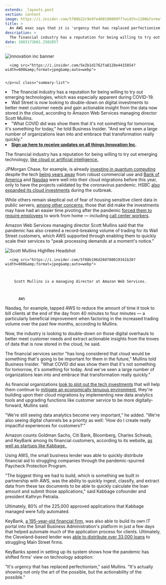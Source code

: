 ```yaml
--- 
extends: _layouts.post 
section: content 
image: https://i.insider.com/5f88b22c9e9fe400190099f7?width=1200&format=jpeg 
title: > 
  An AWS exec says that it is 'urgency that has replaced perfectionism' as financial institutions double-down on cloud amid the pandemic 
description: > 
  The financial industry has a reputation for being willing to try out emerging technology, like cloud or artificial intelligence.HSBC also expanded its cloud investments during the outbreak.The financial services sector "has long considered that cloud would be something that's going to be important for them in the future," Mullins told Business Insider.Using AWS, the small business lender was able to quickly distribute financial aid to struggling companies through the pandemic-spurred Paycheck Protection Program.KeyBanks speed in setting up its system shows how the pandemic has shifted firms' view on technology adoption:"It's urgency that has replaced perfectionism," said Mullins. 
date: 1603173661.2582057 
--- 
```

<div><p>
      <img class="lazy-image " src="" alt="innovation inc banner">
    
    
      <img src="https://i.insider.com/5e2b1d1762fa8128e4415854?width=600&amp;format=jpeg&amp;auto=webp">
    
    
    </p><ul class="summary-list">
<li>The financial industry has a reputation for being willing to try out emerging technologies, which was especially apparent during COVID-19.&#160;</li>
<li>Wall Street is now looking to double-down on digital investments to better meet customer needs and gain actionable insight from the data now stored in the cloud, according to Amazon Web Services managing director Scott Mullins.&#160;</li>
<li>"What COVID did was show them that it's not something for tomorrow, it's something for today," he told Business Insider. "And we've seen a large number of organizations lean into and embrace that transformation really quickly."</li>
<li><strong><a href="http://newsletter.businessinsider.com/join/innovation-inc">Sign up here to receive updates on all things Innovation Inc</a>.</strong></li>
</ul>
<p id="gpt-post-enterprise-mobile_in_post_ad-fluid-1" class="ad ad-wrapper fluid in-post only-mobile"></p>

<p id="gpt-post-enterprise-desktop_in_post_ad-fluid-1" class="ad ad-wrapper fluid in-post only-desktop"></p>
<p>The financial industry has a reputation for being willing to try out emerging technology, <a href="https://mibiz.com/sections/finance/finance-banking-sectors-among-early-adopters-of-ai">like cloud or artificial intelligence.</a></p><p>JPMorgan Chase, for example, is already <a href="https://www.businessinsider.com/honeywell-vying-against-ibm-google-with-jpmorgan-quantum-deal-2020-3">investing in quantum computing</a> despite the tech <a href="https://www.businessinsider.com/ibm-microsoft-amazon-honeywell-quantum-timeline-game-changing-2020-9">being years away</a> from robust commercial use and <a href="https://www.businessinsider.com/bank-of-americas-350-million-internal-cloud-bet-striking-payoff-2019-10">Bank of America</a> and <a href="https://www.wsj.com/articles/nasdaq-ramps-up-cloud-move-11600206624">Nasdaq</a> were well into their cloud migrations before this year, only to have the projects validated by the coronavirus pandemic. HSBC <a href="https://press.aboutamazon.com/news-releases/news-release-details/aws-and-hsbc-reach-long-term-strategic-cloud-agreement">also expanded its cloud investments</a> during the outbreak.&#160;</p><p>While others remain skeptical out of fear of housing sensitive client data in public servers, <a href="https://www.protocol.com/financial-services-cloud-transformation-coronavirus">among other concerns,</a> those that did make the investments may have had an easier time pivoting after the pandemic <a href="https://www.businessinsider.com/inside-story-on-how-td-ameritrade-transitioned-to-remote-work-2020-4">forced them to require employees</a> to work from home &#8212; including <a href="https://www.businessinsider.com/how-this-secretive-ai-startup-is-helping-call-center-employees-2020-4">call center workers</a>.</p><p>Amazon Web Services managing director Scott Mullins said that the pandemic has also created a record-breaking volume of trading for its Wall Street customers, which AWS supported through enabling them to quickly scale their services to "peak processing demands at a moment's notice."</p><p>
      <img class="lazy-image " src="" alt="Scott Mullins   HighRes Headshot">
    
    
      <img src="https://i.insider.com/5f88b196d260780019341b20?width=600&amp;format=jpeg&amp;auto=webp">
    
    
    
        Scott Mullins is a managing director at Amazon Web Services.
      

        
          AWS
        
    
</p><p>Nasdaq, for example, tapped AWS to reduce the amount of time it took to bill clients at the end of the day from 40 minutes to four minutes &#8212; a particularly beneficial improvement when factoring in the increased trading volume over the past few months, according to Mullins.</p><p>Now, the industry is looking to double-down on those digital overhauls to better meet customer needs and extract actionable insights from the troves of data that is now stored in the cloud, he said.&#160;</p><p>The financial services sector "has long considered that cloud would be something that's going to be important for them in the future," Mullins told Business Insider. "What COVID did was show them that it's not something for tomorrow, it's something for today. And we've seen a large number of organizations lean into and embrace that transformation really quickly."</p><p>As financial organizations <a href="https://www.businessinsider.com/how-us-banks-will-adjust-to-growing-digital-users-2020-8">look to plot out the tech investments</a> that will help them continue to <a href="https://www.businessinsider.com/bank-profits-sank-first-quarter-coronavirus-fallout-fdic-loan-losses-2020-6">mitigate an economically tenuous environment</a>, they're building upon their cloud migrations by implementing new data analytics tools and upgrading functions like customer service to be more digitally-forward, Mullins said.&#160;</p>
<p id="gpt-post-enterprise-mobile_in_post_ad-fluid-2" class="ad ad-wrapper fluid in-post only-mobile"></p>

<p id="gpt-post-enterprise-desktop_in_post_ad-fluid-2" class="ad ad-wrapper fluid in-post only-desktop"></p>
<p>"We're still seeing data analytics become very important," he added. "We're also seeing digital channels be a priority as well: 'How do I create really impactful experiences for customers?'"&#160;&#160;</p><p>Amazon counts Goldman Sachs, Citi Bank, Bloomberg, Charles Schwab, and KeyBank among its financial customers, according to its website, <a href="https://www.forbes.com/companies/kabbage/#4f1f92412b90">as well as startups like Kabbage.&#160;</a></p><p>Using AWS, the small business lender was able to quickly distribute financial aid to struggling companies through the pandemic-spurred Paycheck Protection Program.&#160;</p><p>"The biggest thing we had to build, which is something we built in partnership with AWS, was the ability to quickly ingest, classify, and extract data from these tax documents to be able to quickly calculate the loan amount and submit those applications," said Kabbage cofounder and president Kathryn Petralia.&#160;</p><p>Ultimately, 80% of the 225,000 approved applications that Kabbage managed were fully automated.</p><p>KeyBank, <a href="https://www.businessinsider.com/keybank-google-cloud-anthos-kubernetes-2020-4">a 195-year-old financial firm</a>, was also able to build its own IT portal into the Small Business Administration's platform in just a few days that helped automate much of the application process for clients. Ultimately, the Cleveland-based lender was <a href="https://www.businessinsider.com/how-195-year-keybank-digital-tools-meet-ppp-loan-demand-2020-4">able to distribute over 33,000 loans</a> to struggling Main Street firms.</p><p>KeyBanks speed in setting up its system shows how the pandemic has shifted firms' view on technology adoption:</p><p>"It's urgency that has replaced perfectionism," said Mullins. "It's actually showing not only the art of the possible, but the actionability of the possible."&#160;</p>
                  </div>